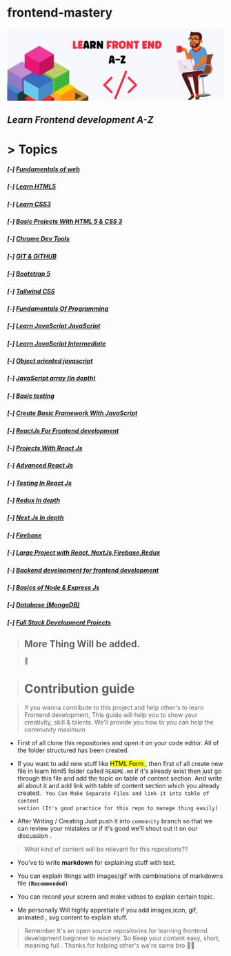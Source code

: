 # frontend-mastery

![front end mastery](https://github.com/sowrovsarkar63/frontend-mastery/blob/master/assets/image/LEARN%20FRONT%20END%20A-Z.png?raw=true)

## _Learn Frontend development A-Z_

# > **Topics**

##### [-] [Fundamentals of web ](https://github.com/sowrovsarkar63/frontend-mastery/tree/master/fundamentals_of_web)

##### [-] [Learn HTML5 ](https://github.com/sowrovsarkar63/frontend-mastery/tree/master/learn%20html5)

##### [-] [Learn CSS3 ](https://github.com/sowrovsarkar63/frontend-mastery/tree/master/learn%20css3)

##### [-] [Basic Projects With HTML 5 & CSS 3 ](https://github.com/sowrovsarkar63/frontend-mastery/tree/master/html%26css_projects)

##### [-] [Chrome Dev Tools](https://github.com/sowrovsarkar63/frontend-mastery/tree/master/chrome_dev_tool)

##### [-] [GIT & GITHUB](https://github.com/sowrovsarkar63/frontend-mastery/tree/master/Git%26Github)

##### [-] [Bootstrap 5 ](https://github.com/sowrovsarkar63/frontend-mastery/tree/master/bootstrap5)

##### [-] [Tailwind CSS ](https://github.com/sowrovsarkar63/frontend-mastery/tree/master/tailwindcss)

##### [-] [Fundamentals Of Programming ](https://github.com/sowrovsarkar63/frontend-mastery/tree/master/fundamentalofprogramming)

##### [-] [Learn JavaScript JavaScript ](https://github.com/sowrovsarkar63/frontend-mastery/tree/master/Basic%20JavaScript)

##### [-] [Learn JavaScript Intermediate ](https://github.com/sowrovsarkar63/frontend-mastery/tree/master/Intermediate%20JavaScript)

##### [-] [Object oriented javascript ](https://github.com/sowrovsarkar63/frontend-mastery/tree/master/Object%20oriented%20Js)

##### [-] [JavaScript array (in depth) ](https://github.com/sowrovsarkar63/frontend-mastery/tree/master/JavaScript%20Array)

##### [-] [Basic testing](https://github.com/sowrovsarkar63/frontend-mastery/tree/master/Basic%20Testing)

##### [-] [Create Basic Framework With JavaScript ](https://github.com/sowrovsarkar63/frontend-mastery/tree/master/Framework_project_javascript)

##### [-] [ReactJs For Frontend development](https://github.com/sowrovsarkar63/frontend-mastery/tree/master/React%20For%20Frontend)

##### [-] [Projects With React Js](https://github.com/sowrovsarkar63/frontend-mastery/tree/master/Project_with_react)

##### [-] [Advanced React Js](https://github.com/sowrovsarkar63/frontend-mastery/tree/master/Advanced%20React)

##### [-] [Testing In React Js](https://github.com/sowrovsarkar63/frontend-mastery/tree/master/Testing_ReactJs)

##### [-] [Redux In depth](https://github.com/sowrovsarkar63/frontend-mastery/tree/master/Redux%20In%20depth)

##### [-] [Next Js In depth](https://github.com/sowrovsarkar63/frontend-mastery/tree/master/NextJs)

##### [-] [Firebase](https://github.com/sowrovsarkar63/frontend-mastery/tree/master/Firebase)

##### [-] [Large Project with React, NextJs,Firebase,Redux ](https://github.com/sowrovsarkar63/frontend-mastery/tree/master/Large_Full_Stack_Project_With%20Firebase)

##### [-] [Backend development for frontend development](https://github.com/sowrovsarkar63/frontend-mastery/tree/master/Backend%20for%20frontend)

##### [-] [Basics of Node & Express Js](https://github.com/sowrovsarkar63/frontend-mastery/tree/master/Node_ExpressJs)

##### [-] [Database (MongoDB)](https://github.com/sowrovsarkar63/frontend-mastery/tree/master/Database_MongoDb)

##### [-] [Full Stack Development Projects](https://github.com/sowrovsarkar63/frontend-mastery/tree/master/FullStack%20Development%20Project)

> ## More Thing Will be added.

> 💪

> # **Contribution guide**

> <p> If you wanna contribute to this project and help other's to learn Frontend development, This guide will help you to show your creativity, skill & talents. We'll provide you how to you can help the community maximum </p>

- First of all clone this repositories and open it on your code editor. All of the folder structured has been created.

- If you want to add new stuff like <mark> HTML Form </mark> , then first of all create new file in learn html5 folder called <code>README.md</code> if it's already exist then just go through this file and add the topic on table of content section. And write all about it and add link with table of content section which you already created. <code> You Can Make Separate Files and link it into table of content section (It's good practice for this repo to manage thing easily) </code>

- After Writing / Creating Just push it into <code>community</code> branch so that we can review your mistakes or if it's good we'll shout out it on our discussion .

> What kind of content will be relevant for this repositoris??

- You've to write **markdown** for explaining stuff with text.
- You can explain things with images/gif with combinations of markdowns file <code>**(Recommended)**</code>

- You can record your screen and make videos to explain certain topic.

- Me personally Will highly appretiate if you add images,icon, gif, animated , svg content to explain stuff.

> Remember It's an open source repositories for learning frontend development beginner to mastery. So Keep your content easy, short, meaning full . Thanks for helping other's we're same bro 💪💪
